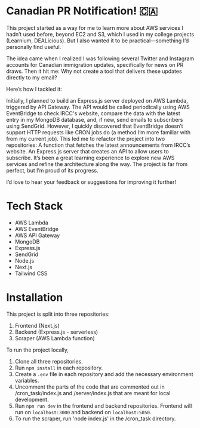 # Canadian PR Notification! 🇨🇦 #

This project started as a way for me to learn more about AWS services I hadn’t used before, beyond EC2 and S3, which I used in my college projects (Learnium, DEALicious). But I also wanted it to be practical—something I’d personally find useful.

The idea came when I realized I was following several Twitter and Instagram accounts for Canadian immigration updates, specifically for news on PR draws. Then it hit me: Why not create a tool that delivers these updates directly to my email?

Here’s how I tackled it:

Initially, I planned to build an Express.js server deployed on AWS Lambda, triggered by API Gateway. The API would be called periodically using AWS EventBridge to check IRCC's website, compare the data with the latest entry in my MongoDB database, and, if new, send emails to subscribers using SendGrid.
However, I quickly discovered that EventBridge doesn’t support HTTP requests like CRON jobs do (a method I’m more familiar with from my current job).
This led me to refactor the project into two repositories:
A function that fetches the latest announcements from IRCC’s website.
An Express.js server that creates an API to allow users to subscribe.
It’s been a great learning experience to explore new AWS services and refine the architecture along the way. The project is far from perfect, but I’m proud of its progress.

I’d love to hear your feedback or suggestions for improving it further!

# Tech Stack #
- AWS Lambda
- AWS EventBridge
- AWS API Gateway
- MongoDB
- Express.js
- SendGrid
- Node.js
- Next.js
- Tailwind CSS

# Installation #
This project is split into three repositories:
1. Frontend (Next.js)
2. Backend (Express.js - serverless)
3. Scraper (AWS Lambda function)

To run the project locally, 
1. Clone all three repositories.
2. Run `npm install` in each repository.
3. Create a `.env` file in each repository and add the necessary environment variables.
4. Uncomment the parts of the code that are commented out in /cron_task/index.js and /server/index.js that are meant for local development.
5. Run `npm run dev` in the frontend and backend repositories. Frontend will run on `localhost:3000` and backend on `localhost:5050`.
6. To run the scraper, run 'node index.js' in the /cron_task directory.

